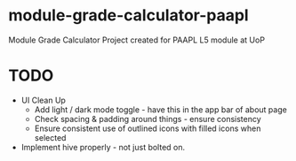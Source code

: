 # module-grade-calculator-paapl
Module Grade Calculator Project created for PAAPL L5 module at UoP

# TODO
* UI Clean Up
  * Add light / dark mode toggle - have this in the app bar of about page
  * Check spacing & padding around things - ensure consistency
  * Ensure consistent use of outlined icons with filled icons when selected
* Implement hive properly - not just bolted on.